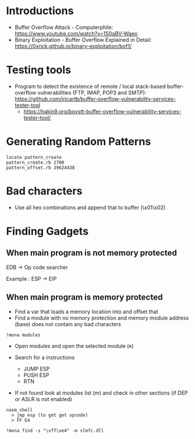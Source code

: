 # Introductions

- Buffer Overflow Attack - Computerphile: https://www.youtube.com/watch?v=1S0aBV-Waeo
- Binary Exploitation - Buffer Overflow Explained in Detail: https://0xrick.github.io/binary-exploitation/bof1/

# Testing tools

  - Program to detect the existence of remote / local stack-based buffer-overflow vulnerabilities (FTP, IMAP, POP3 and SMTP): https://github.com/iricartb/buffer-overflow-vulnerability-services-tester-tool
    - https://hakin9.org/bovstt-buffer-overflow-vulnerability-services-tester-tool/

# Generating Random Patterns
```
locate pattern_create
pattern_create.rb 2700
pattern_offset.rb 39624438
```

# Bad characters

* Use all hex combinations and append that to buffer (\x01\x02)

# Finding Gadgets

## When main program is not memory protected
EDB  -> Op code searcher

Example : ESP -> EIP

## When main program is memory protected
- Find a var that loads a memory location into and offset that     
- Find a module with no memory protection and memory module address (base) does not contain any bad characters
```
!mona modules
```
  - Open modules and open the selected module  (e)
  - Search for a instructions
    - JUMP ESP
    - PUSH ESP
    - RTN

- If not found look at modules list (m) and check in other sections (if DEP or ASLR is not enabled)

```
nasm_shell
  > jmp esp (to get get opcode)
  > FF E4

!mona find -s "\xff\xe4" -m slmfc.dll
```
